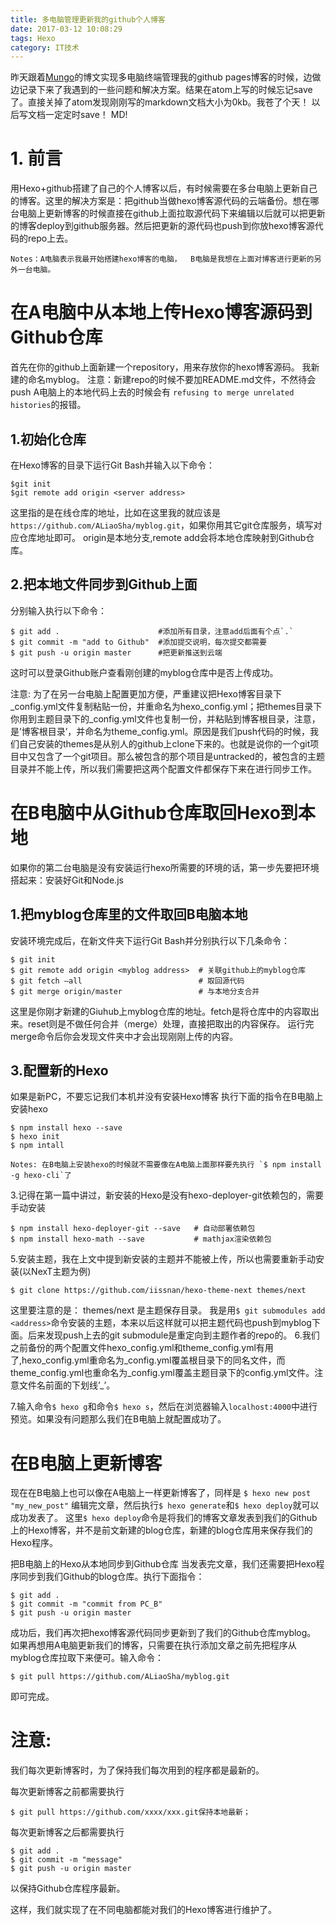 ```yaml
---
title: 多电脑管理更新我的github个人博客
date: 2017-03-12 10:08:29
tags: Hexo
category: IT技术
---
```


昨天跟着[Mungo](http://mungo.space/2015/10/14/create-hexo-on-github-4/)的博文实现多电脑终端管理我的github pages博客的时候，边做边记录下来了我遇到的一些问题和解决方案。结果在atom上写的时候忘记save了。直接关掉了atom发现刚刚写的markdown文档大小为0kb。我苍了个天！
以后写文档一定定时save！ MD!

# 1. 前言
用Hexo+github搭建了自己的个人博客以后，有时候需要在多台电脑上更新自己的博客。这里的解决方案是：把github当做hexo博客源代码的云端备份。想在哪台电脑上更新博客的时候直接在github上面拉取源代码下来编辑以后就可以把更新的博客deploy到github服务器。然后把更新的源代码也push到你放hexo博客源代码的repo上去。

    Notes：A电脑表示我最开始搭建hexo博客的电脑，  B电脑是我想在上面对博客进行更新的另外一台电脑。


# 在A电脑中从本地上传Hexo博客源码到Github仓库
首先在你的github上面新建一个repository，用来存放你的hexo博客源码。
我新建的命名myblog。
注意：新建repo的时候不要加README.md文件，不然待会push A电脑上的本地代码上去的时候会有 `refusing to merge unrelated histories`的报错。

## 1.初始化仓库

在Hexo博客的目录下运行Git Bash并输入以下命令：
```
$git init
$git remote add origin <server address>
```
这里<server address>指的是在线仓库的地址，比如在这里我的就应该是`https://github.com/ALiaoSha/myblog.git`，如果你用其它git仓库服务，填写对应仓库地址即可。
origin是本地分支,remote add会将本地仓库映射到Github仓库。

## 2.把本地文件同步到Github上面
分别输入执行以下命令：
```
$ git add .                      #添加所有目录，注意add后面有个点`.`
$ git commit -m "add to Github"  #添加提交说明，每次提交都需要
$ git push -u origin master      #把更新推送到云端
```
这时可以登录Github账户查看刚创建的myblog仓库中是否上传成功。


注意:
为了在另一台电脑上配置更加方便，严重建议把Hexo博客目录下_config.yml文件复制粘贴一份，并重命名为hexo_config.yml；把themes目录下你用到主题目录下的_config.yml文件也复制一份，并粘贴到博客根目录，注意，是’博客根目录’，并命名为theme_config.yml。原因是我们push代码的时候，我们自己安装的themes是从别人的github上clone下来的。也就是说你的一个git项目中又包含了一个git项目。那么被包含的那个项目是untracked的，被包含的主题目录并不能上传，所以我们需要把这两个配置文件都保存下来在进行同步工作。

# 在B电脑中从Github仓库取回Hexo到本地
如果你的第二台电脑是没有安装运行hexo所需要的环境的话，第一步先要把环境搭起来：安装好Git和Node.js
## 1.把myblog仓库里的文件取回B电脑本地

安装环境完成后，在新文件夹下运行Git Bash并分别执行以下几条命令：
```
$ git init
$ git remote add origin <myblog address>  # 关联github上的myblog仓库
$ git fetch –all                          # 取回源代码
$ git merge origin/master                 # 与本地分支合并
```
这里<myblog address>是你刚才新建的Giuhub上myblog仓库的地址。fetch是将仓库中的内容取出来。reset则是不做任何合并（merge）处理，直接把取出的内容保存。
运行完merge命令后你会发现文件夹中才会出现刚刚上传的内容。

## 3.配置新的Hexo

如果是新PC，不要忘记我们本机并没有安装Hexo博客
执行下面的指令在B电脑上安装hexo
```
$ npm install hexo --save
$ hexo init
$ npm intall
```
    Notes: 在B电脑上安装hexo的时候就不需要像在A电脑上面那样要先执行 `$ npm install -g hexo-cli`了

3.记得在第一篇中讲过，新安装的Hexo是没有hexo-deployer-git依赖包的，需要手动安装
```
$ npm install hexo-deployer-git --save   # 自动部署依赖包
$ npm install hexo-math --save           # mathjax渲染依赖包
```

5.安装主题，我在上文中提到新安装的主题并不能被上传，所以也需要重新手动安装(以NexT主题为例)

```
$ git clone https://github.com/iissnan/hexo-theme-next themes/next
```
这里要注意的是： themes/next 是主题保存目录。
我是用`$ git submodules add <address>`命令安装的主题，本来以后这样就可以把主题代码也push到myblog下面。后来发现push上去的git submodule是重定向到主题作者的repo的。
6.我们之前备份的两个配置文件hexo_config.yml和theme_config.yml有用了,hexo_config.yml重命名为_config.yml覆盖根目录下的同名文件，而theme_config.yml也重命名为_config.yml覆盖主题目录下的config.yml文件。注意文件名前面的下划线’_’。

7.输入命令`$ hexo g`和命令`$ hexo s`，然后在浏览器输入`localhost:4000`中进行预览。如果没有问题那么我们在B电脑上就配置成功了。

# 在B电脑上更新博客
现在在B电脑上也可以像在A电脑上一样更新博客了，同样是
```$ hexo new post "my_new_post"```
编辑完文章，然后执行`$ hexo generate`和`$ hexo deploy`就可以成功发表了。
这里`$ hexo deploy`命令是将我们的博客文章发表到我们的Github上的Hexo博客，并不是前文新建的blog仓库，新建的blog仓库用来保存我们的Hexo程序。

把B电脑上的Hexo从本地同步到Github仓库
当发表完文章，我们还需要把Hexo程序同步到我们Github的blog仓库。执行下面指令：

```
$ git add .
$ git commit -m "commit from PC_B"
$ git push -u origin master
```
成功后，我们再次把hexo博客源代码同步更新到了我们的Github仓库myblog。
如果再想用A电脑更新我们的博客，只需要在执行添加文章之前先把程序从myblog仓库拉取下来便可。输入命令：
```
$ git pull https://github.com/ALiaoSha/myblog.git
```
即可完成。

# 注意:
我们每次更新博客时，为了保持我们每次用到的程序都是最新的。

每次更新博客之前都需要执行
```
$ git pull https://github.com/xxxx/xxx.git保持本地最新；
```
每次更新博客之后都需要执行
```
$ git add .
$ git commit -m "message"
$ git push -u origin master
```
以保持Github仓库程序最新。

这样，我们就实现了在不同电脑都能对我们的Hexo博客进行维护了。

